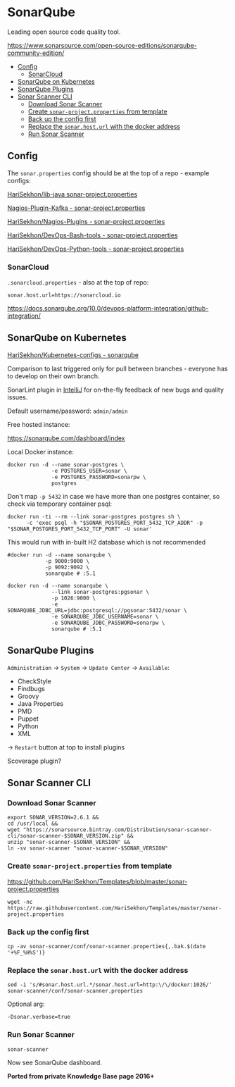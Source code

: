 # SonarQube

Leading open source code quality tool.

<https://www.sonarsource.com/open-source-editions/sonarqube-community-edition/>

<!-- INDEX_START -->

- [Config](#config)
  - [SonarCloud](#sonarcloud)
- [SonarQube on Kubernetes](#sonarqube-on-kubernetes)
- [SonarQube Plugins](#sonarqube-plugins)
- [Sonar Scanner CLI](#sonar-scanner-cli)
  - [Download Sonar Scanner](#download-sonar-scanner)
  - [Create `sonar-project.properties` from template](#create-sonar-projectproperties-from-template)
  - [Back up the config first](#back-up-the-config-first)
  - [Replace the `sonar.host.url` with the docker address](#replace-the-sonarhosturl-with-the-docker-address)
  - [Run Sonar Scanner](#run-sonar-scanner)

<!-- INDEX_END -->

## Config

The `sonar.properties` config should be at the top of a repo - example configs:

[HariSekhon/lib-java sonar-project.properties](https://github.com/HariSekhon/lib-java/blob/master/sonar-project.properties)

[Nagios-Plugin-Kafka - sonar-project.properties](https://github.com/HariSekhon/Nagios-Plugin-Kafka/blob/master/sonar-project.properties)

[HariSekhon/Nagios-Plugins - sonar-project.properties](https://github.com/HariSekhon/Nagios-Plugins/blob/master/sonar-project.properties)

[HariSekhon/DevOps-Bash-tools - sonar-project.properties](https://github.com/HariSekhon/DevOps-Bash-tools/blob/master/sonar-project.properties)

[HariSekhon/DevOps-Python-tools - sonar-project.properties](https://github.com/HariSekhon/DevOps-Python-tools/blob/master/sonar-project.properties)

### SonarCloud

`.sonarcloud.properties` - also at the top of repo:

```shell
sonar.host.url=https://sonarcloud.io
```

<https://docs.sonarqube.org/10.0/devops-platform-integration/github-integration/>

## SonarQube on Kubernetes

[HariSekhon/Kubernetes-configs - sonarqube](https://github.com/HariSekhon/Kubernetes-configs/tree/master/sonarqube)

Comparison to last triggered only for pull between branches - everyone has to develop on their own branch.

SonarLint plugin in [IntelliJ](intellij.md) for on-the-fly feedback of new bugs and quality issues.

Default username/password: `admin/admin`

Free hosted instance:

<https://sonarqube.com/dashboard/index>

Local Docker instance:

```shell
docker run -d --name sonar-postgres \
              -e POSTGRES_USER=sonar \
              -e POSTGRES_PASSWORD=sonarpw \
              postgres
```

Don't map `-p 5432` in case we have more than one postgres container, so check via temporary container psql:

```shell
docker run -ti --rm --link sonar-postgres postgres sh \
      -c 'exec psql -h "$SONAR_POSTGRES_PORT_5432_TCP_ADDR" -p "$SONAR_POSTGRES_PORT_5432_TCP_PORT" -U sonar'
```

This would run with in-built H2 database which is not recommended

```shell
#docker run -d --name sonarqube \
            -p 9000:9000 \
            -p 9092:9092 \
            sonarqube # :5.1
```

```shell
docker run -d --name sonarqube \
              --link sonar-postgres:pgsonar \
              -p 1026:9000 \
              -e SONARQUBE_JDBC_URL=jdbc:postgresql://pgsonar:5432/sonar \
              -e SONARQUBE_JDBC_USERNAME=sonar \
              -e SONARQUBE_JDBC_PASSWORD=sonarpw \
              sonarqube # :5.1
```

## SonarQube Plugins

`Administration` -> `System` -> `Update Center` -> `Available`:

- CheckStyle
- Findbugs
- Groovy
- Java Properties
- PMD
- Puppet
- Python
- XML

-> `Restart` button at top to install plugins

Scoverage plugin?

## Sonar Scanner CLI

### Download Sonar Scanner

```shell
export SONAR_VERSION=2.6.1 &&
cd /usr/local &&
wget "https://sonarsource.bintray.com/Distribution/sonar-scanner-cli/sonar-scanner-$SONAR_VERSION.zip" &&
unzip "sonar-scanner-$SONAR_VERSION" &&
ln -sv sonar-scanner "sonar-scanner-$SONAR_VERSION"
```

### Create `sonar-project.properties` from template

<https://github.com/HariSekhon/Templates/blob/master/sonar-project.properties>

```shell
wget -nc https://raw.githubusercontent.com/HariSekhon/Templates/master/sonar-project.properties
```

### Back up the config first

```shell
cp -av sonar-scanner/conf/sonar-scanner.properties{,.bak.$(date '+%F_%H%S')}
```

### Replace the `sonar.host.url` with the docker address

```shell
sed -i 's/#sonar.host.url.*/sonar.host.url=http:\/\/docker:1026/' sonar-scanner/conf/sonar-scanner.properties
```

Optional arg:

```text
-Dsonar.verbose=true
```

### Run Sonar Scanner

```shell
sonar-scanner
```

Now see SonarQube dashboard.

**Ported from private Knowledge Base page 2016+**
